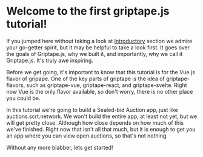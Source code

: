 # Welcome to the first griptape.js tutorial! 

If you jumped here without taking a look at [Introductory](/) section we admire your go-getter spirit, but it may be helpful to take a look first. It goes over the goals of Griptape.js, why we built it, and importantly, why we call it Griptape.js. It's truly awe inspiring.

Before we get going, it's important to know that this tutorial is for the Vue.js flavor of gripape. One of the key parts of griptape is the idea of griptape-flavors, such as griptape-vue, griptape-react, and griptape-svelte. Right now Vue is the only flavor available, so don't worry, there is no other place you could be.

In this tutorial we're going to build a Sealed-bid Auction app, just like auctions.scrt.network. We won't build the entire app, at least not yet, but we will get pretty close. Although how close depends on how much of this we've finished. Right now that isn't all that much, but it is enough to get you an app where you can view open auctions, so that's not nothing. 

Without any more blabber, lets get started!

<!-- Want to watch this tutorial instead? Start here:

<div class="video-container">
  <iframe src="https://www.youtube.com/embed/tiF9SdM1i7M?rel=0" frameborder="0" allow="accelerometer; autoplay; encrypted-media; gyroscope; picture-in-picture; modestbranding; showinfo=0" allowfullscreen></iframe>
</div> -->

